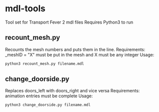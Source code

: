 # mdl-tools

Tool set for Transport Fever 2 mdl files
Requires Python3 to run

## recount_mesh.py

Recounts the mesh numbers and puts them in the line.
Requirements: _meshID = "X" must be put in the mesh and X must be any integer
Usage:
```python
python3 recount_mesh.py filename.mdl
```

## change_doorside.py

Replaces doors_left with doors_right and vice versa
Requirements: animation entries must be complete 
Usage:
```python
python3 change_doorside.py filename.mdl
```
